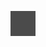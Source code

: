 ![](Notatki/Semestr%205/Grafika%20komputerowa%20i%20komunikacja%20człowiek-komputer/Wykłady/Wykład%202/Drawing%202024-10-16%2007.33.01.excalidraw.svg)